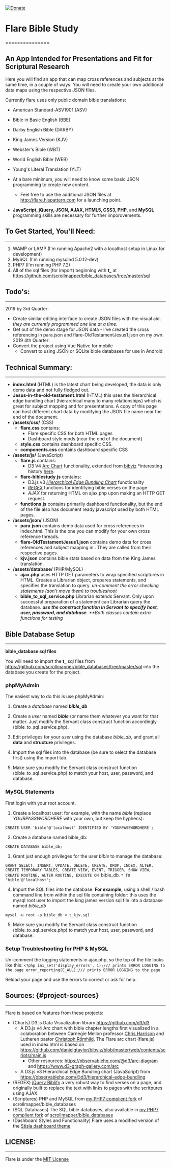 [![Donate](https://img.shields.io/badge/patreon-donate-yellow.svg)](https://www.patreon.com/hispattern)

# Flare Bible Study #
===============
<h2>An App Intended for Presentations and Fit for Scriptural Research</h2>

Here you will find an app that can map cross references and subjects at the same time, in a couple of ways. You will need to create your own additional data maps using the respective JSON files.

Currently flare uses only public domain bible translations: 
- American Standard-ASV1901 (ASV)
- Bible in Basic English (BBE)
- Darby English Bible (DARBY)
- King James Version (KJV)
- Webster's Bible (WBT)
- World English Bible (WEB)
- Young's Literal Translation (YLT)


- At a bare minimum, you will need to know some basic JSON programming to create new content. 
  - Feel free to use the additional JSON files at http://flare.hispattern.com for a launching point.
- **JavaScript, jQuery, JSON, AJAX, HTML5, CSS3, PHP,** and **MySQL** programming skills are necessary for further imporovements.


## To Get Started, You'll Need: ##
-------------------

1. WAMP or LAMP (I'm running Apache2 with a localhost setup in Linux for development)
2. MySQL (I'm running mysqlnd 5.0.12-dev)
3. PHP7 (I'm running PHP 7.2)
4. All of the sql files (for import) beginning with **t_** at https://github.com/scrollmapper/bible_databases/tree/master/sql


## Todo's: ##
-------------------
2019 by 3rd Quarter:
- Create similar editing interface to create JSON files with the visual aid. *they are currently programmed one line at a time*.
- Get out of the demo stage for JSON data - I've created the cross referencing in para.json and flare-OldTestamentJesus1.json on my own.
2019 4th Quarter:
- Convert the project using Vue Native for mobile
  - Convert to using JSON or SQLite bible databases for use in Android
  

## Technical Summary: ##
-------------------

- **index.html** (HTML) is the latest chart being developed, the data is only demo data and not fully fledged out.
- **Jesus-in-the-old-testament.html** (HTML) this uses the hierarchical edge bundling chart (hierarchical many to many relationships) which is great for subject mapping and for presentations. A copy of this page can host different chart data by modifying the JSON file name near the end of the document.
- **/assets/css/** (CSS) 
    - **flare.css** contains:
      - Flare specific CSS for both HTML pages
      - Dashboard style mods (near the end of the document)
    - **style.css** contains dashboard specific CSS.
    - **components.css** contains dashboard specific CSS
- **/assets/js/** (JavaScript)
  - **flare.js** contains:
    - D3 V4 <a href="https://observablehq.com/@d3/arc-diagram">Arc Chart</a> functionality, extended from <a href='https://github.com/danielgtaylor/bibviz/blob/master/web/contents/scripts/main.js'>bibviz</a> *interesting history <a href='#project-sources'>here</a>.
  - **flare-biblestudy.js** contains: 
    - D3.js v3 *<a href="#project-sources">Hierarchical Edge Bundling Chart</a>* functionality
    - *<a href="#project-sources">REGEX</a>* functions for identifying bible verses on the page
    - *AJAX* for returning HTML on ajax.php upon making an HTTP GET request. 
   - **functions.js** contains primarily dashboard functionality, but the end of the file also has document ready javascript used by both HTML pages.
- **/assets/json/** (JSON)
  - **para.json** contains demo data used for cross references in index.html. This is the one you can modify for your own cross reference threads. 
  - **flare-OldTestamentJesus1.json** contains demo data for cross references and subject mapping in . They are called from their respective pages.
  - **kjv.json** contains bible stats based on data from the King James translation.
- **/assets/database/** (PHP/MySQL)
  - **ajax.php** uses HTTP GET parameters to wrap specified scriptures in HTML. Creates a Librarian object, prepares statements, and specifies the translation to query. *un-comment the error checking statements (don't move them) to troubleshoot* 
  - **bible_to_sql_service.php** Librarian extends Servant. Only upon successful preparation of a statement can Librarian query the database. ***use the construct function in Servant to specify host, user, password, and database**. \*\*Both classes contain extra functions for testing* 


## Bible Database Setup ##
-------------------

**bible_database sql files**

You will need to import the **t_** sql files from https://github.com/scrollmapper/bible_databases/tree/master/sql into the database you create for the project. 

### phpMyAdmin ###
The easiest way to do this is use phpMyAdmin:

1. Create a *database* named ***bible_db*** 

2. Create a *user* named ***bible*** (or name them whatever you want for that matter. Just modify the Servant class construct function accordingly (bible_to_sql_service.php). 

3. Edit privileges for your *user* using the database *bible_db*, and grant all **data** and **structure** privileges. 

4. Import the sql files into the database (be sure to select the database first) using the import tab.

5. Make sure you modify the Servant class construct function (bible_to_sql_service.php) to match your host, user, password, and database.


### MySQL Statements ###
First login with your root account. 

1. Create a localhost user: for example, with the name *bible* (replace *YOURPASSWORDHERE* with your own, but keep the hyphens):

`CREATE USER 'bible'@'localhost' IDENTIFIED BY 'YOURPASSWORDHERE';`

2. Create a database named bible_db:

`CREATE DATABASE bible_db;`

3. Grant just enough privileges for the user *bible* to manage the database: 

`GRANT SELECT, INSERT, UPDATE, DELETE, CREATE, DROP, INDEX, ALTER, CREATE TEMPORARY TABLES, CREATE VIEW, EVENT, TRIGGER, SHOW VIEW, CREATE ROUTINE, ALTER ROUTINE, EXECUTE ON `bible_db`.* TO 'bible'@'localhost';`

4. Import the SQL files into the database. **For example,** using a shell / bash command line from within the sql file containing folder: this uses the mysql root user to import the king james version sql file into a database named *bible_db*

`mysql -u root -p bible_db < t_kjv.sql`

5. Make sure you modify the Servant class construct function (bible_to_sql_service.php) to match your host, user, password, and database. 

### Setup Troubleshooting for PHP & MySQL ###
Un-comment the logging statements in ajax.php, so the top of the file looks like this: 
`<?php
ini_set('display_errors', 1);/// prints ERROR LOGGING to the page
error_reporting(E_ALL);/// prints ERROR LOGGING to the page`

Reload your page and use the errors to correct or ask for help. 



## Sources: {#project-sources} ##
-------------------
Flare is based on features from these projects:
- (Charts) D3.js Data Visualization library  https://github.com/d3/d3
  - A D3.js v4 Arc chart with bible chapter lengths first visualized in a colaboration between Carnegie Mellon professor <a href='http://www.chrisharrison.net/index.php/Visualizations/BibleViz'>Chris Harrison</a> and Lutheren pastor <a href='http://scimaps.org/mapdetail/visualizing_bible_cr_125'>Christoph Römhild</a>. The Flare arc chart (flare.js) used in index.html is based on https://github.com/danielgtaylor/bibviz/blob/master/web/contents/scripts/main.js
    - Other resources: https://observablehq.com/@d3/arc-diagram and https://www.d3-graph-gallery.com/arc
  - A D3.js v3 Hierarchical Edge Bundling chart (JavaScript) from https://observablehq.com/@d3/hierarchical-edge-bundling 
- (REGEX) <a href='https://github.com/nathankitchen/jquery.biblify'>jQuery Biblify</a> a very robust way to find verses on a page, and originally built to replace the text with links to pages with the scritpures using AJAX. 
- (Scriptures) PHP and MySQL from <a href='https://github.com/donaldmilligan/bible_databases'>my PHP7 complient fork</a> of scrollmapper/bible_databases 
- (SQL Databases) The SQL bible databases, also available in <a href='https://github.com/donaldmilligan/bible_databases'>my PHP7 complient fork</a> of  <a href='https://github.com/scrollmapper/bible_databases'>scrollmapper/bible_databases</a>
- (Dashboard Styles and Functionality) Flare uses a modified version of the <a href='https://github.com/stisla/stisla'>Stisla dashboard theme</a> 


## LICENSE: ##
-------------------
Flare is under the [MIT License](LICENSE)
